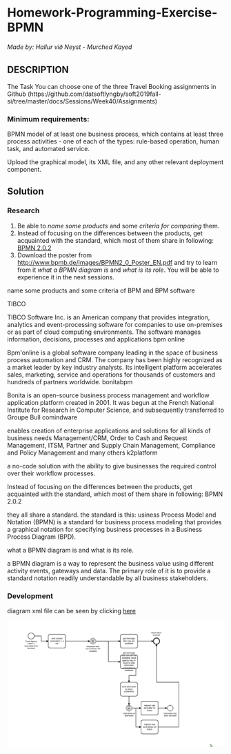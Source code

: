 # Homework-Programming-Exercise-BPMN 

<h6>Made by: Hallur við Neyst - Murched Kayed </h6>
 
<h2> DESCRIPTION </h2>

<p>
The Task
You can choose one of the three Travel Booking assignments in Github (https://github.com/datsoftlyngby/soft2019fall-si/tree/master/docs/Sessions/Week40/Assignments)
</p>

<h3>
Minimum requirements:
</h3>

<p>
BPMN model of at least one business process, which contains at least three process activities - one of each of the types: rule-based operation, human task, and automated service.
</p>

<p>
Upload the graphical model, its XML file, and any other relevant deployment component.
</p>


<h2> Solution </h2>


<h3>Research</h3>

<ol>
<li>Be able to <em>name some products</em> and some <em>criteria for comparing</em> them.</li>
<li>Instead of focusing on the differences between the products, get acquainted with the standard, which most of them share in following: <a href="https://en.wikipedia.org/wiki/Business_Process_Model_and_Notation" rel="nofollow">BPMN 2.0.2</a></li>
<li>Download the poster from <a href="http://www.bpmb.de/images/BPMN2_0_Poster_EN.pdf" rel="nofollow">http://www.bpmb.de/images/BPMN2_0_Poster_EN.pdf</a> and try to learn from it <em>what a BPMN diagram is</em> and <em>what is its role</em>. You will be able to experience it in the next sessions.</li>
</ol>

name some products and some criteria of BPM and BPM software



TIBCO

TIBCO Software Inc. is an American company that provides integration, analytics and event-processing software for companies to use on-premises or as part of cloud computing environments. The software manages information, decisions, processes and applications
bpm online

Bpm'online is a global software company leading in the space of business process automation and CRM.
The company has been highly recognized as a market leader by key industry analysts. Its intelligent platform accelerates sales, marketing, service and operations for thousands of customers and hundreds of partners worldwide.
bonitabpm

Bonita is an open-source business process management and workflow application platform created in 2001. It was begun at the French National Institute for Research in Computer Science, and subsequently transferred to Groupe Bull
comindware

enables creation of enterprise applications and solutions for all kinds of business needs
Management/CRM, Order to Cash and Request Management, ITSM, Partner and Supply Chain Management, Compliance and Policy Management and many others
k2platform

a no-code solution with the ability to give businesses the required control over their workflow processes.
﻿

Instead of focusing on the differences between the products, get acquainted with the standard, which most of them share in following: BPMN 2.0.2



they all share a standard. the standard is this: usiness Process Model and Notation (BPMN) is a standard for business process modeling that provides a graphical notation for specifying business processes in a Business Process Diagram (BPD).



what a BPMN diagram is and what is its role.



a BPMN diagram is a way to represent the business value using different activity events, gateways and data. The primary role of it is to provide a standard notation readily understandable by all business stakeholders.




<h3>Development</h3>

<p>diagram xml file can be seen by clicking <a href="https://github.com/Mokayed/sys-integration-Homework-Programming-Exercise-BPMN/blob/master/diagram_1.bpmn">here</a></p>

<img src="https://github.com/Mokayed/sys-integration-Homework-Programming-Exercise-BPMN/blob/master/unknown.png" alt="diagram"/>
